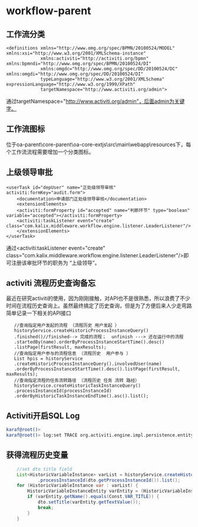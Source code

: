 # workflow-parent
## 工作流分类
    <definitions xmlns="http://www.omg.org/spec/BPMN/20100524/MODEL" xmlns:xsi="http://www.w3.org/2001/XMLSchema-instance"
                 xmlns:activiti="http://activiti.org/bpmn" xmlns:bpmndi="http://www.omg.org/spec/BPMN/20100524/DI"
                 xmlns:omgdc="http://www.omg.org/spec/DD/20100524/DC" xmlns:omgdi="http://www.omg.org/spec/DD/20100524/DI"
                 typeLanguage="http://www.w3.org/2001/XMLSchema" expressionLanguage="http://www.w3.org/1999/XPath"
                 targetNamespace="http://www.activiti.org/admin">
通过targetNamespace="http://www.activiti.org/admin"，后面admin为关键字。
## 工作流图标
  位于oa-parent\core-parent\oa-core-extjs\src\main\webapp\resources下，每个工作流流程需要增加一个分类图标。
## 上级领导审批
    <userTask id="depUser" name="正处级领导审核" activiti:formKey="audit.form">
        <documentation>申请部门正处级领导审核</documentation>
        <extensionElements>
        <activiti:formProperty id="accepted" name="判断环节" type="boolean" variable="accepted"></activiti:formProperty>
        <activiti:taskListener event="create" class="com.kalix.middleware.workflow.engine.listener.LeaderListener"/>
        </extensionElements>
    </userTask>
  通过<activiti:taskListener event="create" class="com.kalix.middleware.workflow.engine.listener.LeaderListener"/>即可注册该审批环节的职务为
  “上级领导”。

## activiti 流程历史查询备忘

   最近在研究activiti的使用，因为刚刚接触，对API也不是很熟悉，所以浪费了不少时间在流程历史查询上。虽然最终搞定了历史查询，但是为了方便后来人少走弯路 简单记录一下相关的API接口

```
   //查询指定用户发起的流程 （流程历史 用户发起 ）
   historyService.createHistoricProcessInstanceQuery()
   .finished()//finished--> 完成的流程；  unfinish ---> 还在运行中的流程
   .startedBy(name).orderByProcessInstanceStartTime().desc()
   .listPage(firstResult, maxResults);
   //查询指定用户参与的流程信息 （流程历史  用户参与 ）
   List hpis = historyService
   .createHistoricProcessInstanceQuery().involvedUser(name)
   .orderByProcessInstanceStartTime().desc().listPage(firstResult, maxResults);
   //查询指定流程的任务流转路径 （流程历史 任务 流转 路经）
   historyService.createHistoricTaskInstanceQuery()
   .processInstanceId(processInstanceId)
   .orderByHistoricTaskInstanceEndTime().asc().list();
```

## Activiti开启SQL Log

```bash
karaf@root()>
karaf@root()> log:set TRACE org.activiti.engine.impl.persistence.entity
```

## 获得流程历史变量

```java
    //set dto title field
    List<HistoricVariableInstance> varList = historyService.createHistoricVariableInstanceQuery()
            .processInstanceId(dto.getProcessInstanceId()).list();
    for (HistoricVariableInstance var : varList) {
        HistoricVariableInstanceEntity varEntity = (HistoricVariableInstanceEntity) var;
        if (varEntity.getName().equals(Const.VAR_TITLE)) {
            dto.setTitle(varEntity.getTextValue());
            break;
        }
    }
```
